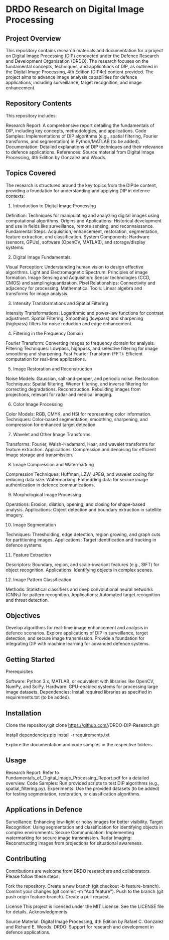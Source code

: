 # DRDO Research on Digital Image Processing
## Project Overview
This repository contains research materials and documentation for a project on Digital Image Processing (DIP) conducted under the Defence Research and Development Organisation (DRDO). The research focuses on the fundamental concepts, techniques, and applications of DIP, as outlined in the Digital Image Processing, 4th Edition (DIP4e) content provided. The project aims to advance image analysis capabilities for defence applications, including surveillance, target recognition, and image enhancement.
## Repository Contents
This repository includes:

Research Report: A comprehensive report detailing the fundamentals of DIP, including key concepts, methodologies, and applications.
Code Samples: Implementations of DIP algorithms (e.g., spatial filtering, Fourier transforms, and segmentation) in Python/MATLAB (to be added).
Documentation: Detailed explanations of DIP techniques and their relevance to defence applications.
References: Source material from Digital Image Processing, 4th Edition by Gonzalez and Woods.

## Topics Covered
The research is structured around the key topics from the DIP4e content, providing a foundation for understanding and applying DIP in defence contexts:
1. Introduction to Digital Image Processing

Definition: Techniques for manipulating and analyzing digital images using computational algorithms.
Origins and Applications: Historical development and use in fields like surveillance, remote sensing, and reconnaissance.
Fundamental Steps: Acquisition, enhancement, restoration, segmentation, feature extraction, and classification.
System Components: Hardware (sensors, GPUs), software (OpenCV, MATLAB), and storage/display systems.

2. Digital Image Fundamentals

Visual Perception: Understanding human vision to design effective algorithms.
Light and Electromagnetic Spectrum: Principles of image formation.
Image Sensing and Acquisition: Sensor technologies (CCD, CMOS) and sampling/quantization.
Pixel Relationships: Connectivity and adjacency for processing.
Mathematical Tools: Linear algebra and transforms for image analysis.

3. Intensity Transformations and Spatial Filtering

Intensity Transformations: Logarithmic and power-law functions for contrast adjustment.
Spatial Filtering: Smoothing (lowpass) and sharpening (highpass) filters for noise reduction and edge enhancement.

4. Filtering in the Frequency Domain

Fourier Transform: Converting images to frequency domain for analysis.
Filtering Techniques: Lowpass, highpass, and selective filtering for image smoothing and sharpening.
Fast Fourier Transform (FFT): Efficient computation for real-time applications.

5. Image Restoration and Reconstruction

Noise Models: Gaussian, salt-and-pepper, and periodic noise.
Restoration Techniques: Spatial filtering, Wiener filtering, and inverse filtering for correcting degradations.
Reconstruction: Rebuilding images from projections, relevant for radar and medical imaging.

6. Color Image Processing

Color Models: RGB, CMYK, and HSI for representing color information.
Techniques: Color-based segmentation, smoothing, sharpening, and compression for enhanced target detection.

7. Wavelet and Other Image Transforms

Transforms: Fourier, Walsh-Hadamard, Haar, and wavelet transforms for feature extraction.
Applications: Compression and denoising for efficient image storage and transmission.

8. Image Compression and Watermarking

Compression Techniques: Huffman, LZW, JPEG, and wavelet coding for reducing data size.
Watermarking: Embedding data for secure image authentication in defence communications.

9. Morphological Image Processing

Operations: Erosion, dilation, opening, and closing for shape-based analysis.
Applications: Object detection and boundary extraction in satellite imagery.

10. Image Segmentation

Techniques: Thresholding, edge detection, region growing, and graph cuts for partitioning images.
Applications: Target identification and tracking in defence systems.

11. Feature Extraction

Descriptors: Boundary, region, and scale-invariant features (e.g., SIFT) for object recognition.
Applications: Identifying objects in complex scenes.

12. Image Pattern Classification

Methods: Statistical classifiers and deep convolutional neural networks (CNNs) for pattern recognition.
Applications: Automated target recognition and threat detection.

## Objectives

Develop algorithms for real-time image enhancement and analysis in defence scenarios.
Explore applications of DIP in surveillance, target detection, and secure image transmission.
Provide a foundation for integrating DIP with machine learning for advanced defence systems.

## Getting Started
Prerequisites

Software: Python 3.x, MATLAB, or equivalent with libraries like OpenCV, NumPy, and SciPy.
Hardware: GPU-enabled systems for processing large image datasets.
Dependencies: Install required libraries as specified in requirements.txt (to be added).

## Installation

Clone the repository:git clone https://github.com/<your-repo>/DRDO-DIP-Research.git


Install dependencies:pip install -r requirements.txt


Explore the documentation and code samples in the respective folders.

## Usage

Research Report: Refer to Fundamentals_of_Digital_Image_Processing_Report.pdf for a detailed overview.
Code Samples: Run provided scripts to test DIP algorithms (e.g., spatial_filtering.py).
Experiments: Use the provided datasets (to be added) for testing segmentation, restoration, or classification algorithms.

## Applications in Defence

Surveillance: Enhancing low-light or noisy images for better visibility.
Target Recognition: Using segmentation and classification for identifying objects in complex environments.
Secure Communication: Implementing watermarking for secure image transmission.
Radar Imaging: Reconstructing images from projections for situational awareness.

## Contributing
Contributions are welcome from DRDO researchers and collaborators. Please follow these steps:

Fork the repository.
Create a new branch (git checkout -b feature-branch).
Commit your changes (git commit -m "Add feature").
Push to the branch (git push origin feature-branch).
Create a pull request.

License
This project is licensed under the MIT License. See the LICENSE file for details.
Acknowledgments

Source Material: Digital Image Processing, 4th Edition by Rafael C. Gonzalez and Richard E. Woods.
DRDO: Support for research and development in defence applications.
